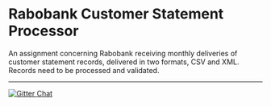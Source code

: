 # Rabobank Customer Statement Processor

An assignment concerning Rabobank receiving monthly deliveries of customer statement records, delivered in two formats, CSV and XML.  Records need to be processed and validated.

---

[![Gitter Chat](https://badges.gitter.im/Join%20Chat.svg)](https://gitter.im/nmcb/rabobank-assignment?utm_source=badge&utm_medium=badge&utm_campaign=pr-badge&utm_content=badge)
